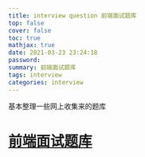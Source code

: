 ```yaml
---
title: interview question 前端面试题库
top: false
cover: false
toc: true
mathjax: true
date: 2021-03-23 23:24:18
password:
summary: 前端面试题库
tags: interview
categories: interview
---
```


基本整理一些网上收集来的题库

#  [前端面试题库](https://gitee.com/LJ_PGSY/frontEndInterviewDB#https://gitee.com/LJ_PGSY/frontEndInterviewDB/blob/master/src/%E6%8A%80%E6%9C%AF%E7%9B%B8%E5%85%B3/HTML&CSS/HTML&CSS.md)